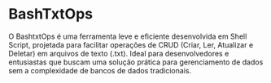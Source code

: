 # BashTxtOps
O BashtxtOps é uma ferramenta leve e eficiente desenvolvida em Shell Script, projetada para facilitar operações de CRUD (Criar, Ler, Atualizar e Deletar) em arquivos de texto (.txt). Ideal para desenvolvedores e entusiastas que buscam uma solução prática para gerenciamento de dados sem a complexidade de bancos de dados tradicionais.
